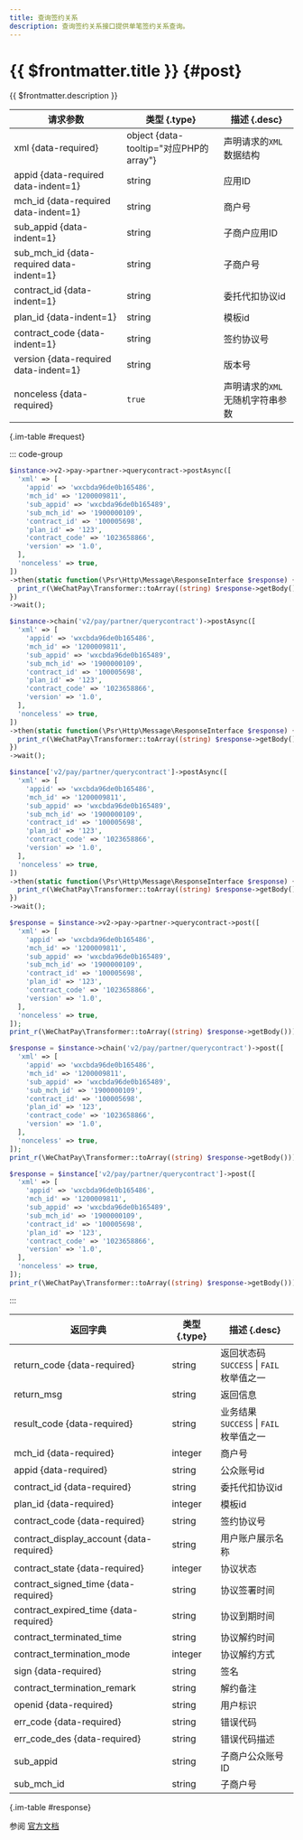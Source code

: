 ```yaml
---
title: 查询签约关系
description: 查询签约关系接口提供单笔签约关系查询。
---
```


# {{ $frontmatter.title }} {#post}

{{ $frontmatter.description }}

| 请求参数 | 类型 {.type} | 描述 {.desc}
| --- | --- | ---
| xml {data-required} | object {data-tooltip="对应PHP的array"} | 声明请求的`XML`数据结构
| appid {data-required data-indent=1} | string | 应用ID
| mch_id {data-required data-indent=1} | string | 商户号
| sub_appid {data-indent=1} | string | 子商户应用ID
| sub_mch_id {data-required data-indent=1} | string | 子商户号
| contract_id {data-indent=1} | string | 委托代扣协议id
| plan_id {data-indent=1} | string | 模板id
| contract_code {data-indent=1} | string | 签约协议号
| version {data-required data-indent=1} | string | 版本号
| nonceless {data-required} | `true` | 声明请求的`XML`无随机字符串参数

{.im-table #request}

::: code-group

```php [异步纯链式]
$instance->v2->pay->partner->querycontract->postAsync([
  'xml' => [
    'appid' => 'wxcbda96de0b165486',
    'mch_id' => '1200009811',
    'sub_appid' => 'wxcbda96de0b165489',
    'sub_mch_id' => '1900000109',
    'contract_id' => '100005698',
    'plan_id' => '123',
    'contract_code' => '1023658866',
    'version' => '1.0',
  ],
  'nonceless' => true,
])
->then(static function(\Psr\Http\Message\ResponseInterface $response) {
  print_r(\WeChatPay\Transformer::toArray((string) $response->getBody()));
})
->wait();
```

```php [异步声明式]
$instance->chain('v2/pay/partner/querycontract')->postAsync([
  'xml' => [
    'appid' => 'wxcbda96de0b165486',
    'mch_id' => '1200009811',
    'sub_appid' => 'wxcbda96de0b165489',
    'sub_mch_id' => '1900000109',
    'contract_id' => '100005698',
    'plan_id' => '123',
    'contract_code' => '1023658866',
    'version' => '1.0',
  ],
  'nonceless' => true,
])
->then(static function(\Psr\Http\Message\ResponseInterface $response) {
  print_r(\WeChatPay\Transformer::toArray((string) $response->getBody()));
})
->wait();
```

```php [异步属性式]
$instance['v2/pay/partner/querycontract']->postAsync([
  'xml' => [
    'appid' => 'wxcbda96de0b165486',
    'mch_id' => '1200009811',
    'sub_appid' => 'wxcbda96de0b165489',
    'sub_mch_id' => '1900000109',
    'contract_id' => '100005698',
    'plan_id' => '123',
    'contract_code' => '1023658866',
    'version' => '1.0',
  ],
  'nonceless' => true,
])
->then(static function(\Psr\Http\Message\ResponseInterface $response) {
  print_r(\WeChatPay\Transformer::toArray((string) $response->getBody()));
})
->wait();
```

```php [同步纯链式]
$response = $instance->v2->pay->partner->querycontract->post([
  'xml' => [
    'appid' => 'wxcbda96de0b165486',
    'mch_id' => '1200009811',
    'sub_appid' => 'wxcbda96de0b165489',
    'sub_mch_id' => '1900000109',
    'contract_id' => '100005698',
    'plan_id' => '123',
    'contract_code' => '1023658866',
    'version' => '1.0',
  ],
  'nonceless' => true,
]);
print_r(\WeChatPay\Transformer::toArray((string) $response->getBody()));
```

```php [同步声明式]
$response = $instance->chain('v2/pay/partner/querycontract')->post([
  'xml' => [
    'appid' => 'wxcbda96de0b165486',
    'mch_id' => '1200009811',
    'sub_appid' => 'wxcbda96de0b165489',
    'sub_mch_id' => '1900000109',
    'contract_id' => '100005698',
    'plan_id' => '123',
    'contract_code' => '1023658866',
    'version' => '1.0',
  ],
  'nonceless' => true,
]);
print_r(\WeChatPay\Transformer::toArray((string) $response->getBody()));
```

```php [同步属性式]
$response = $instance['v2/pay/partner/querycontract']->post([
  'xml' => [
    'appid' => 'wxcbda96de0b165486',
    'mch_id' => '1200009811',
    'sub_appid' => 'wxcbda96de0b165489',
    'sub_mch_id' => '1900000109',
    'contract_id' => '100005698',
    'plan_id' => '123',
    'contract_code' => '1023658866',
    'version' => '1.0',
  ],
  'nonceless' => true,
]);
print_r(\WeChatPay\Transformer::toArray((string) $response->getBody()));
```

:::

| 返回字典 | 类型 {.type} | 描述 {.desc}
| --- | --- | ---
| return_code {data-required}| string | 返回状态码<br/>`SUCCESS` \| `FAIL` 枚举值之一
| return_msg | string | 返回信息
| result_code {data-required}| string | 业务结果<br/>`SUCCESS` \| `FAIL` 枚举值之一
| mch_id {data-required}| integer | 商户号
| appid {data-required}| string | 公众账号id
| contract_id {data-required}| string | 委托代扣协议id
| plan_id {data-required}| integer | 模板id
| contract_code {data-required}| string | 签约协议号
| contract_display_account {data-required}| string | 用户账户展示名称
| contract_state {data-required}| integer | 协议状态
| contract_signed_time {data-required}| string | 协议签署时间
| contract_expired_time {data-required}| string | 协议到期时间
| contract_terminated_time | string | 协议解约时间
| contract_termination_mode | integer | 协议解约方式
| sign {data-required}| string | 签名
| contract_termination_remark | string | 解约备注
| openid {data-required}| string | 用户标识
| err_code {data-required}| string | 错误代码
| err_code_des {data-required}| string | 错误代码描述
| sub_appid | string | 子商户公众账号ID
| sub_mch_id | string | 子商户号

{.im-table #response}

参阅 [官方文档](https://pay.weixin.qq.com/wiki/doc/api/wxpay_v2/papay/chapter5_7.shtml)
